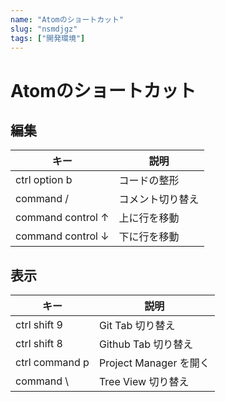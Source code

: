 ```yaml
---
name: "Atomのショートカット"
slug: "nsmdjgz"
tags: ["開発環境"]
---
```


# Atomのショートカット

## 編集

| キー | 説明 |
| --- | --- |
| ctrl option b | コードの整形 |
| command / | コメント切り替え |
| command control ↑ | 上に行を移動 |
| command control ↓ | 下に行を移動 |

## 表示

| キー | 説明 |
| --- | --- |
| ctrl shift 9 | Git Tab 切り替え |
| ctrl shift 8 | Github Tab 切り替え |
| ctrl command p | Project Manager を開く |
| command \ | Tree View 切り替え |

